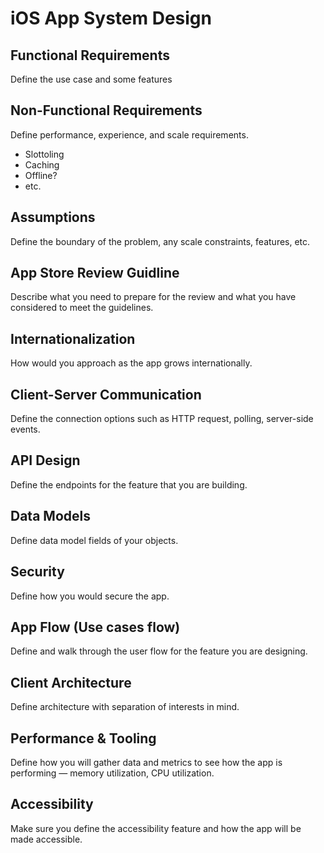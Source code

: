 # iOS App System Design

## Functional Requirements
Define the use case and some features

## Non-Functional Requirements
Define performance, experience, and scale requirements.
* Slottoling
* Caching
* Offline?
* etc.

## Assumptions
Define the boundary of the problem, any scale constraints, features, etc.

## App Store Review Guidline
Describe what you need to prepare for the review and what you have considered to meet the guidelines.

## Internationalization
How would you approach as the app grows internationally.

## Client-Server Communication
Define the connection options such as HTTP request, polling, server-side events.

## API Design 
Define the endpoints for the feature that you are building.

## Data Models
Define data model fields of your objects.

## Security
Define how you would secure the app.

## App Flow (Use cases flow)
Define and walk through the user flow for the feature you are designing.

## Client Architecture
Define architecture with separation of interests in mind.

## Performance & Tooling
Define how you will gather data and metrics to see how the app is performing — memory utilization, CPU utilization.

## Accessibility
Make sure you define the accessibility feature and how the app will be made accessible.
